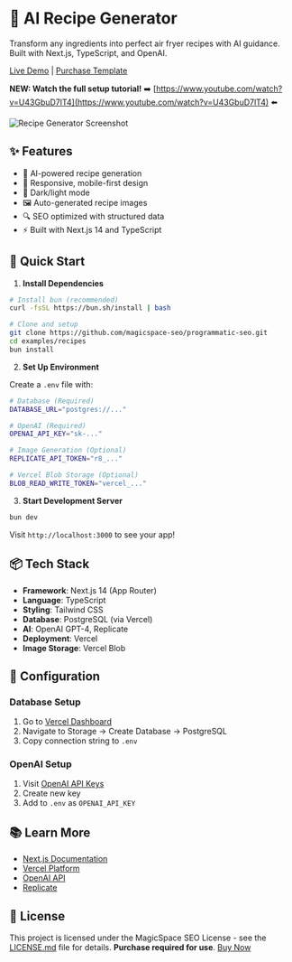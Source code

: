 # 🍳 AI Recipe Generator

Transform any ingredients into perfect air fryer recipes with AI guidance. Built with Next.js, TypeScript, and OpenAI.

[Live Demo](https://recipes.magicspaceseo.com/) | [Purchase Template](https://magicspace.co/courses/programmatic-seo)

**NEW: Watch the full setup tutorial!** ➡️ [https://www.youtube.com/watch?v=U43GbuD7lT4](https://www.youtube.com/watch?v=U43GbuD7lT4) ⬅️

![Recipe Generator Screenshot](https://recipes.magicspaceseo.com/og?path=/&title=Perfect%20Air%20Fryer%20Recipes&emoji=🍳)

## ✨ Features

- 🤖 AI-powered recipe generation
- 📱 Responsive, mobile-first design
- 🌙 Dark/light mode
- 🖼️ Auto-generated recipe images
- 🔍 SEO optimized with structured data
- ⚡️ Built with Next.js 14 and TypeScript

## 🚀 Quick Start

1. **Install Dependencies**
```bash
# Install bun (recommended)
curl -fsSL https://bun.sh/install | bash

# Clone and setup
git clone https://github.com/magicspace-seo/programmatic-seo.git
cd examples/recipes
bun install
```

2. **Set Up Environment**

Create a `.env` file with:
```bash
# Database (Required)
DATABASE_URL="postgres://..."

# OpenAI (Required)
OPENAI_API_KEY="sk-..."

# Image Generation (Optional)
REPLICATE_API_TOKEN="r8_..."

# Vercel Blob Storage (Optional)
BLOB_READ_WRITE_TOKEN="vercel_..."
```

3. **Start Development Server**
```bash
bun dev
```

Visit `http://localhost:3000` to see your app!

## 📦 Tech Stack

- **Framework**: Next.js 14 (App Router)
- **Language**: TypeScript
- **Styling**: Tailwind CSS
- **Database**: PostgreSQL (via Vercel)
- **AI**: OpenAI GPT-4, Replicate
- **Deployment**: Vercel
- **Image Storage**: Vercel Blob

## 🔧 Configuration

### Database Setup

1. Go to [Vercel Dashboard](https://vercel.com/dashboard)
2. Navigate to Storage → Create Database → PostgreSQL
3. Copy connection string to `.env`

### OpenAI Setup

1. Visit [OpenAI API Keys](https://platform.openai.com/api-keys)
2. Create new key
3. Add to `.env` as `OPENAI_API_KEY`

## 📚 Learn More

- [Next.js Documentation](https://nextjs.org/docs)
- [Vercel Platform](https://vercel.com)
- [OpenAI API](https://platform.openai.com/docs)
- [Replicate](https://replicate.com/docs)

## 📝 License

This project is licensed under the MagicSpace SEO License - see the [LICENSE.md](../../LICENSE.md) file for details. **Purchase required for use**. [Buy Now](https://magicspace.co/courses/programmatic-seo)
